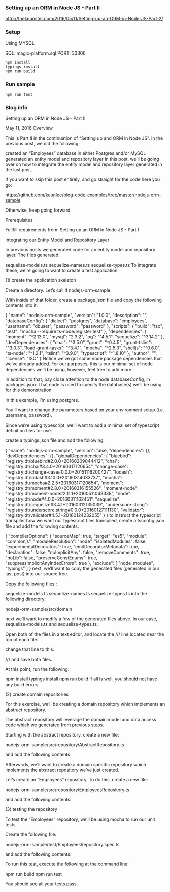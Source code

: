 ### Setting up an ORM in Node JS - Part II
http://thekeunster.com/2016/05/11/Setting-up-an-ORM-in-Node-JS-Part-2/

### Setup
Using MYSQL

SQL: magic-platform.sql
PORT: 33306

```
npm install
typings install
npm run build
```

### Run sample
```
npm run test
```

### Blog info
Setting up an ORM in Node JS - Part II

May 11, 2016
Overview

This is Part II in the continuation of “Setting up and ORM in Node JS”. In the previous post, we did the following:

created an “Employees” database in either Postgres and/or MySQL
generated an entity model and repository layer
In this post, we’ll be going over on how to integrate the entity model and repository layer generated in the last post.

If you want to skip this post entirely, and go straight for the code here you go:

https://github.com/keunlee/blog-code-examples/tree/master/nodejs-orm-sample

Otherwise, keep going forward.

Prerequisites

Fullfill requirements from:
Setting up an ORM in Node JS - Part I

Integrating our Entity Model and Repository Layer

In previous posts we generated code for an entity model and repository layer. The files generated:

sequelize-models.ts
sequelize-names.ts
sequelize-types.ts
To integrate these, we’re going to want to create a test application.

(1) create the application skeleton

Create a directory. Let’s call it nodejs-orm-sample.

With inside of that folder, create a package.json file and copy the following contents into it.

{
  "name": "nodejs-orm-sample",
  "version": "1.0.0",
  "description": "",
  "databaseConfig": {
    "dialect": "postgres",
    "database": "employees",
    "username": "dbuser",
    "password": "password"
  },
  "scripts": {
    "build": "tsc",
    "test": "mocha --require ts-node/register test"
  },
  "dependencies": {
    "moment": "^2.13.0",
    "mysql": "2.3.2",
    "pg": "^4.5.1",
    "sequelize": "^3.14.2"
  },
  "devDependencies": {
    "chai": "^3.5.0",
    "grunt": "^0.4.5",
    "grunt-tslint": "^3.0.3",
    "load-grunt-tasks": "^3.4.1",
    "mocha": "^2.5.3",
    "shelljs": "^0.6.0",
    "ts-node": "^1.2.1",
    "tslint": "^3.9.0",
    "typescript": "^1.8.10"
  },
  "author": "",
  "license": "ISC"
}
Notice we’ve got some node package dependencies that we’ve already added. For our purposes, this is our minimal set of node dependencies we’ll be using, however, feel free to add more.

In addition to that, pay close attention to the node databaseConfig, in packages.json. That node is used to specify the database(s) we’ll be using for this demonstration.

In this example, I’m using postgres.

You’ll want to change the parameters based on your environment setup (i.e. username, password).

Since we’re using typescript, we’ll want to add a minimal set of typescript definition files for use.

create a typings.json file and add the following:

{
  "name": "nodejs-orm-sample",
  "version": false,
  "dependencies": {},
  "devDependencies": {},
  "globalDependencies": {
    "bluebird": "registry:dt/bluebird#2.0.0+20160209044412",
    "chai": "registry:dt/chai#3.4.0+20160317120654",
    "change-case": "registry:dt/change-case#0.0.0+20151116200427",
    "lodash": "registry:dt/lodash#3.10.0+20160314033737",
    "mocha": "registry:dt/mocha#2.2.5+20160317120654",
    "moment": "registry:dt/moment#2.8.0+20160316155526",
    "moment-node": "registry:dt/moment-node#2.11.1+20160511043338",
    "node": "registry:dt/node#4.0.0+20160311162451",
    "sequelize": "registry:dt/sequelize#3.4.1+20160312135039",
    "underscore.string": "registry:dt/underscore.string#0.0.0+20160127111130",
    "validator": "registry:dt/validator#4.5.1+20160124232055"
  }
}
to instruct the typescript transpiler how we want our typescript files transpiled, create a tsconfig.json file and add the following contents:

{
  "compilerOptions": {
    "sourceMap": true,
    "target": "es5",
    "module": "commonjs",
    "moduleResolution": "node",
    "isolatedModules": false,
    "experimentalDecorators": true,
    "emitDecoratorMetadata": true,
    "declaration": false,
    "noImplicitAny": false,
    "removeComments": true,
    "noLib": false,
    "preserveConstEnums": true,
    "suppressImplicitAnyIndexErrors": true
  },
  "exclude": [
    "node_modules",
    "typings"
  ]
}
next, we’ll want to copy the generated files (generated in our last post) into our source tree.

Copy the following files :

sequelize-models.ts
sequelize-names.ts
sequelize-types.ts
into the following directory:

nodejs-orm-sample/src/domain

next we’ll want to modify a few of the generated files above. In our case, sequelize-models.ts and sequelize-types.ts.

Open both of the files in a text editor, and locate the /// <reference path="..." /> line located near the top of each file.

change that line to this:

/// <reference path="../../typings/index.d.ts" />
and save both files.

At this point, run the following:

npm install
typings install
npm run build
if all is well, you should not have any build errors.

(2) create domain repositories

For this exercise, we’ll be creating a domain repository which implements an abstract repository.

The abstract repository will leverage the domain model and data access code which we generated from previous steps.

Starting with the abstract repository, create a new file:

nodejs-orm-sample/src/repository/AbstractRepository.ts

and add the following contents:

Afterwards, we’ll want to create a domain specific repository which implements the abstract repository we’ve just created.

Let’s create an “Employees” repository. To do this, create a new file:

nodejs-orm-sample/src/repository/EmployeesRepository.ts

and add the following contents:

(3) testing the repository

To test the “Employees” repository, we’ll be using mocha to run our unit tests.

Create the following file:

nodejs-orm-sample/test/EmployeesRepository.spec.ts

and add the following contents:

To run this test, execute the following at the command line:

npm run build
npm run test

You should see all your tests pass.